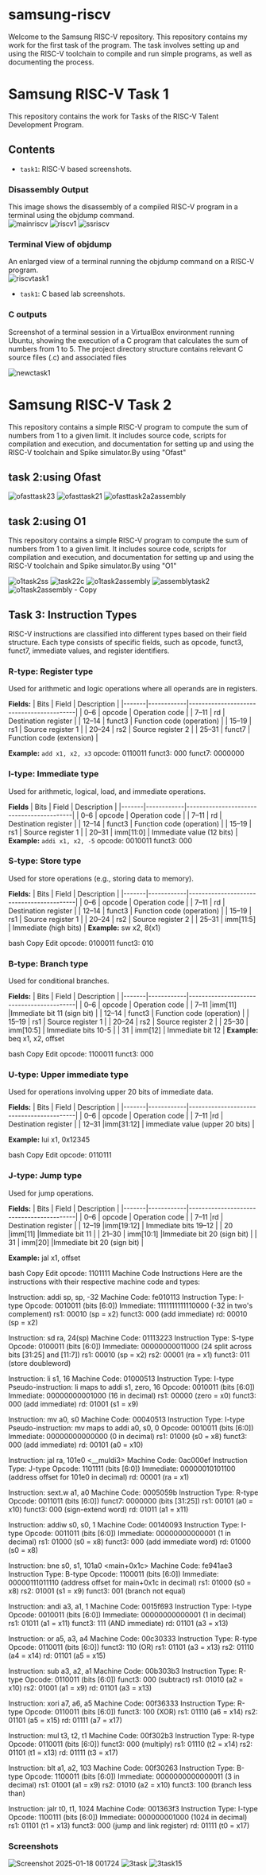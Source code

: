 # samsung-riscv
 Welcome to the Samsung RISC-V  repository. This repository contains my work for the first task of the program. The task involves setting up and using the RISC-V toolchain to compile and run simple programs, as well as documenting the process.

# Samsung RISC-V Task 1

This repository contains the work for Tasks of the RISC-V Talent Development Program.

## Contents
- `task1`: RISC-V based screenshots.

### Disassembly Output
This image shows the disassembly of a compiled RISC-V program in a terminal using the objdump command.  
![mainriscv](https://github.com/user-attachments/assets/4a12fdf2-25e1-4502-a498-678b109654c8)
![riscv1](https://github.com/user-attachments/assets/d72e20b8-ff21-4457-b203-70c20d434685)
![ssriscv](https://github.com/user-attachments/assets/4b729cbb-04b1-4e1a-8a5e-4efc9dd774e7)

### Terminal View of objdump
An enlarged view of a terminal running the objdump command on a RISC-V program.  
 ![riscvtask1](https://github.com/user-attachments/assets/9be9b746-7ee4-45fe-8b51-d40b3b194af1)

 - `task1`: C based lab screenshots.
 ### C outputs
 Screenshot of a terminal session in a VirtualBox environment running Ubuntu, showing the execution of a C program that calculates the sum of numbers from 1 to 5. The project directory structure contains relevant C source files (.c) and associated files
  
![newctask1](https://github.com/user-attachments/assets/bf35f697-bec6-4f20-8f3e-8bac6a699b6d)


# Samsung RISC-V Task 2

This repository contains a simple RISC-V program to compute the sum of numbers from 1 to a given limit. It includes source code, scripts for compilation and execution, and documentation for setting up and using the RISC-V toolchain and Spike simulator.By using "Ofast"
## task 2:using Ofast
![ofasttask23](https://github.com/user-attachments/assets/0134b8a6-f265-49b1-93bf-e73ab331afc0)
![ofasttask21](https://github.com/user-attachments/assets/929d4332-d749-4f2b-a1fb-87bddc9fe453)
![ofasttask2a2assembly](https://github.com/user-attachments/assets/b7c78b0b-4379-47f3-aa20-823a579a0dad)

## task 2:using O1
This repository contains a simple RISC-V program to compute the sum of numbers from 1 to a given limit. It includes source code, scripts for compilation and execution, and documentation for setting up and using the RISC-V toolchain and Spike simulator.By using "O1"

![o1task2ss](https://github.com/user-attachments/assets/00ef31d0-5999-4351-8d92-89b7a16fcadd)
![task22c](https://github.com/user-attachments/assets/622f3fed-8fd5-427c-806d-6a48e9ccdc63)
![o1task2assembly](https://github.com/user-attachments/assets/7ec3695a-16a0-4364-adcd-c181189337e6)
![assemblytask2](https://github.com/user-attachments/assets/077e37b2-eafe-4f69-bfd0-b1b53978dd45)
![o1task2assembly - Copy](https://github.com/user-attachments/assets/84d90257-37f1-4af4-83f8-ff4cc889435e)

## Task 3: Instruction Types

RISC-V instructions are classified into different types based on their field structure. Each type consists of specific fields, such as opcode, funct3, funct7, immediate values, and register identifiers.

### R-type: Register type
Used for arithmetic and logic operations where all operands are in registers.

**Fields:**
| Bits  | Field      | Description                              |
|-------|------------|------------------------------------------|
| 0–6   | opcode     | Operation code                           |
| 7–11  | rd         | Destination register                     |
| 12–14 | funct3     | Function code (operation)               |
| 15–19 | rs1        | Source register 1                        |
| 20–24 | rs2        | Source register 2                        |
| 25–31 | funct7     | Function code (extension)               |

**Example:** `add x1, x2, x3`
opcode: 0110011
funct3: 000
funct7: 0000000

### I-type: Immediate type
Used for arithmetic, logical, load, and immediate operations.

**Fields**
| Bits  | Field      | Description                              |
|-------|------------|------------------------------------------|
| 0–6   | opcode     | Operation code                           |
| 7–11  | rd         | Destination register                     |
| 12–14 | funct3     | Function code (operation)                |
| 15–19 | rs1        | Source register 1                        |
| 20–31 | imm[11:0]  | Immediate value (12 bits)                |
**Example:** `addi x1, x2, -5`
opcode: 0010011
funct3: 000
### S-type: Store type
Used for store operations (e.g., storing data to memory).

**Fields:**
| Bits  | Field      | Description                              |
|-------|------------|------------------------------------------|
| 0–6   | opcode     | Operation code                           |
| 7–11  | rd         | Destination register                     |
| 12–14 | funct3     | Function code (operation)                |
| 15–19 | rs1        | Source register 1                        |
| 20–24 | rs2        | Source register 2                        |
| 25–31 | imm[11:5]  | Immediate (high     bits)                |
**Example:** sw x2, 8(x1)

bash
Copy
Edit
opcode: 0100011
funct3: 010
### B-type: Branch type
Used for conditional branches.

**Fields:**
 | Bits  | Field      | Description                              |
|-------|------------|------------------------------------------|
| 0–6   | opcode     | Operation code                           |
| 7–11  |imm[11]	    |Immediate bit 11 (sign bit)   |
| 12–14 | funct3     | Function code (operation)                |
| 15–19 | rs1        | Source register 1                        |
| 20–24 | rs2        | Source register 2                        |
| 25–30 | imm[10:5]  | Immediate bits 10-5                      |
| 31    | imm[12]    | Immediate bit 12                         |
**Example:** beq x1, x2, offset

bash
Copy
Edit
opcode: 1100011
funct3: 000
### U-type: Upper immediate type
Used for operations involving upper 20 bits of immediate data.

**Fields:**
| Bits  | Field      | Description                             |
|-------|------------|------------------------------------------|
| 0–6   | opcode     | Operation code                           |
| 7–11  |rd     	    |	Destination register             |
| 12–31 |imm[31:12]  | immediate value (upper 20 bits)          |

**Example:** lui x1, 0x12345

bash
Copy
Edit
opcode: 0110111

### J-type: Jump type
Used for jump operations.

**Fields:**
 | Bits  | Field      | Description                              |
|-------|------------|------------------------------------------|
| 0–6   | opcode     | Operation code                           |
| 7–11  |rd          |	Destination register                     |
| 12–19 |imm[19:12]  |	Immediate bits 19–12                     |
| 20    |imm[11]     |Immediate bit 11                          |
| 21–30 | imm[10:1]  |Immediate bit 20 (sign bit)               |
| 31    | imm[20]    |Immediate bit 20 (sign bit)               |

**Example:** jal x1, offset

bash
Copy
Edit
opcode: 1101111
Machine Code Instructions
Here are the instructions with their respective machine code and types:

Instruction: addi sp, sp, -32
Machine Code: fe010113
Instruction Type: I-type
Opcode: 0010011 (bits [6:0])
Immediate: 1111111111110000 (-32 in two's complement)
rs1: 00010 (sp = x2)
funct3: 000 (add immediate)
rd: 00010 (sp = x2)

Instruction: sd ra, 24(sp)
Machine Code: 01113223
Instruction Type: S-type
Opcode: 0100011 (bits [6:0])
Immediate: 00000000011000 (24 split across bits [31:25] and [11:7])
rs1: 00010 (sp = x2)
rs2: 00001 (ra = x1)
funct3: 011 (store doubleword)

Instruction: li s1, 16
Machine Code: 01000513
Instruction Type: I-type
Pseudo-instruction: li maps to addi s1, zero, 16
Opcode: 0010011 (bits [6:0])
Immediate: 00000000001000 (16 in decimal)
rs1: 00000 (zero = x0)
funct3: 000 (add immediate)
rd: 01001 (s1 = x9)

Instruction: mv a0, s0
Machine Code: 00040513
Instruction Type: I-type
Pseudo-instruction: mv maps to addi a0, s0, 0
Opcode: 0010011 (bits [6:0])
Immediate: 00000000000000 (0 in decimal)
rs1: 01000 (s0 = x8)
funct3: 000 (add immediate)
rd: 00101 (a0 = x10)

Instruction: jal ra, 101e0 <__muldi3>
Machine Code: 0ac000ef
Instruction Type: J-type
Opcode: 1101111 (bits [6:0])
Immediate: 00000010101100 (address offset for 101e0 in decimal)
rd: 00001 (ra = x1)

Instruction: sext.w a1, a0
Machine Code: 0005059b
Instruction Type: R-type
Opcode: 0011011 (bits [6:0])
funct7: 0000000 (bits [31:25])
rs1: 00101 (a0 = x10)
funct3: 000 (sign-extend word)
rd: 01011 (a1 = x11)

Instruction: addiw s0, s0, 1
Machine Code: 00140093
Instruction Type: I-type
Opcode: 0011011 (bits [6:0])
Immediate: 00000000000001 (1 in decimal)
rs1: 01000 (s0 = x8)
funct3: 000 (add immediate word)
rd: 01000 (s0 = x8)

Instruction: bne s0, s1, 101a0 <main+0x1c>
Machine Code: fe941ae3
Instruction Type: B-type
Opcode: 1100011 (bits [6:0])
Immediate: 00000111011110 (address offset for main+0x1c in decimal)
rs1: 01000 (s0 = x8)
rs2: 01001 (s1 = x9)
funct3: 001 (branch not equal)

Instruction: andi a3, a1, 1
Machine Code: 0015f693
Instruction Type: I-type
Opcode: 0010011 (bits [6:0])
Immediate: 00000000000001 (1 in decimal)
rs1: 01011 (a1 = x11)
funct3: 111 (AND immediate)
rd: 01101 (a3 = x13)

Instruction: or a5, a3, a4
Machine Code: 00c30333
Instruction Type: R-type
Opcode: 0110011 (bits [6:0])
funct3: 110 (OR)
rs1: 01101 (a3 = x13)
rs2: 01110 (a4 = x14)
rd: 01101 (a5 = x15)

Instruction: sub a3, a2, a1
Machine Code: 00b303b3
Instruction Type: R-type
Opcode: 0110011 (bits [6:0])
funct3: 000 (subtract)
rs1: 01010 (a2 = x10)
rs2: 01001 (a1 = x9)
rd: 01101 (a3 = x13)

Instruction: xori a7, a6, a5
Machine Code: 00f36333
Instruction Type: R-type
Opcode: 0110011 (bits [6:0])
funct3: 100 (XOR)
rs1: 01110 (a6 = x14)
rs2: 01101 (a5 = x15)
rd: 01111 (a7 = x17)

Instruction: mul t3, t2, t1
Machine Code: 00f302b3
Instruction Type: R-type
Opcode: 0110011 (bits [6:0])
funct3: 000 (multiply)
rs1: 01110 (t2 = x14)
rs2: 01101 (t1 = x13)
rd: 01111 (t3 = x17)

Instruction: blt a1, a2, 103
Machine Code: 00f30263
Instruction Type: B-type
Opcode: 1100011 (bits [6:0])
Immediate: 0000000000000011 (3 in decimal)
rs1: 01001 (a1 = x9)
rs2: 01010 (a2 = x10)
funct3: 100 (branch less than)

Instruction: jalr t0, t1, 1024
Machine Code: 001363f3
Instruction Type: I-type
Opcode: 1100111 (bits [6:0])
Immediate: 000000001000 (1024 in decimal)
rs1: 01101 (t1 = x13)
funct3: 000 (jump and link register)
rd: 01111 (t0 = x17)
### Screenshots
![Screenshot 2025-01-18 001724](https://github.com/user-attachments/assets/a0b4a656-40e2-4717-8150-50e5986d4aa4)
![3task](https://github.com/user-attachments/assets/89a44781-650c-410d-af9d-49a89bfea188)
![3task15](https://github.com/user-attachments/assets/e15d869f-ed43-4e8b-88c2-f203ecf0d315)



